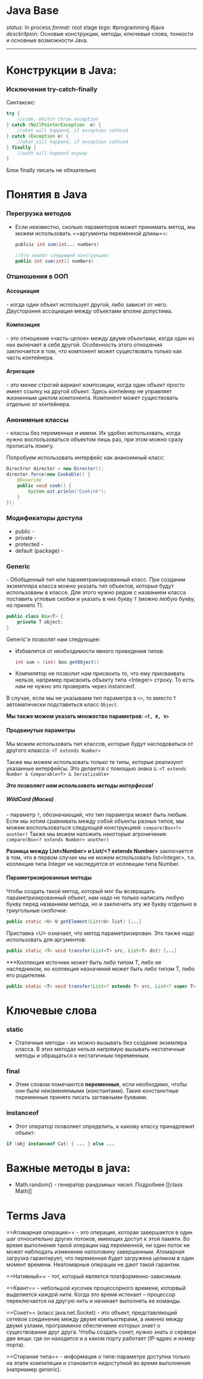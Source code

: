 # Java Base
*status:* In process
*format:* root stage
*tegs:* #programming #java 
*desckritpion:* Основые конструкции, методы, ключевые слова, тонкости и основные возможности Java.

---
# Конструкции в Java:
### Исключения try-catch-finally
Синтаксис:
```java
try {
	//code, whitch throw exception
} catch (NullPointerException  e) {
	//what will happend, if exception cathced
} catch (Exception e) {
	//what wiil happend, if exception cathced
} finally {
	//wath will happend anyway
}
```
Блок finally писать не обязательно



# Понятия в Java
### Перегрузка методов
- Если неизвестно, сколько параметоров может принимать метод, мы можем использовать ==аргументы переменной длины==:
	```java
	publcic int sum(int... numbers)
	
	//Это аналог следующей конструкции:
	public int sum(int[] numbers)
	```

### Отшношения в ООП
#### Ассоциация
\- когда один объект использует другой, либо зависит от него. Двустороння ассоциация между объектами вполне допустима. 

#### Композиция
\- это отношение «часть-целое» между двумя объектами, когда один из них включает в себя другой. Особенность этого отношения заключается в том, что компонент может существовать только как часть контейнера. 

#### Агрегация 
\- это менее строгий вариант композиции, когда один объект просто имеет ссылку на другой объект. Здесь контейнер не управляет жизненным циклом компонента. Компонент может существовать отдельно от контейнера. 

### Анонимные классы
\- классы без переменных и имени. Их удобно использовать, когда нужно воспользоваться объектом лишь раз, при этом можно сразу прописать локигу.

Попробуем использовать интерфейс как ананоимный класс:
```java
Directror director = new Director();
director.force(new Cookable() {
	@Ovveride
	public void cook() {
		System.out.prinln("Cookink");
	}
});
```

### Модификаторы доступа
- public - 
- private - 
- protected - 
- default (package) - 

### Generic
\- Обобщенный тип или параметриизированный класс. При создании экземпляра класса можно указать тип объектов, которые будут использованы в классе. Для этого нужно рядом с названием класса поставить угловые скобки и указать в них букву `T` (можно любую букву, но принято T).

```java
public class Box<T> {
	private T object;
}
```

Generic'и позволят нам следующее:
- Избавлятся от необходимости явного приведения типов:
	```java
	int sum = (int) box.getObject()
	```
- Компилятор не позволит нам присвоить то, что ему присваивать нельзя, например присвоить объекту типа \<Integer\> строку. То есть нам не нужно это проверять через instanceof.

В случае, если мы не указываем тип параметра в `<>`, то вместо `T` автоматически подставиться класс `Object`.

**Мы также можем указать множество параметров: `<T, K, V>`**

#### Продвинутые параметры 
Мы можем использовать тип классов, которые будут наследоваться от другого клаасса:
`<T extends Number>`

Также мы можем использовать только те типы, которые реализуют указанные интерфейсы. Это делается с помощью знака `&`:
`<T extends Number & Comparable<T> & Serializable>`

***Это позволяет нам использовать методы интерфесов!***

##### WildCard (Маска)
\- параметр `?`, обозначающий, что тип параметра может быть любым.
Если мы хотим сравнивать между собой объекты разных типов, мы можем воспользоваться следующей конструкцией:
`compare(Box<?> another)`
Также мы можем наложить некоторые агроничения:
`compare(Box<? extends Number> another)`

**Разница между List\<Number\> и List/<\? extends Number\>** заключается в том, что в первом случае мы не можем использовать list\<Integer\>, т.к. коллекция типа Integer не наследуется от коллекции типа Number.
#### Параметризированные методы
Чтобы создать такой метод, который мог бы возвращать параметризированный объект, нам надо не только написать любую букву перед названием метода, но и заключить эту же букву отдельно в триугольные скобочки:
```java
public static <U> U getElement(List<U> list) {...}
```

Приставка \<U\> означает, что метод параметризирован. Это также надо использовать для аргументов:
```java
public static <T> void transfer(List<T> src, List<T> dst) {...}
```

***Коллекция источник может быть либо типом T, либо ее наследником, но коллекция назначения может быть либо типом T, либо его родителем.
```java
public static <T> void transfer(List<? extends T> src, List<? super T> dst) {}
```
# Ключевые слова
###  static
- Статичные методы - их можно вызывать без создания экземляра класса. В этих методах нельзя напрямую вызывать нестатичные методы и обращаться к нестатичным переменным.

### final
- Этим словом помечаются **переменные**, если необходимо, чтобы они были неизменяемыми (константами). Такие констанктные переменные принято писать заглавными буквами.

### instanceof
- Этот оператор позволяет определить, к какому классу принадлежит объект:
```java
if (obj instanceof Cat) { ... } else ...
```



#  Важные методы в java:
- Math.random() - генератор рандомных чисел. Подробнее [[class Math]]

# Terms Java
==Атомарная операция== - это операция, которая завершается в один шаг относительно других потоков, имеющих доступ к этой памяти. Во время выполнения такой операции над переменной, ни один поток не может наблюдать изменение наполовину завершенным. Атомарная загрузка гарантирует, что переменная будет загружена целиком в один момент времени. Неатомарные операции не дают такой гарантии. 

==Нативный==  - тот, который является платформенно-зависимым. 

==Квант== - небольшой кусочек процессорного времени, которвый выделяется каждой нити. Когда это время истекает – процессор переключается на другую нить и начинает выполнять ее команды. 

==Сокет== (класс java.net.Socket) - это объект, представляющий сетевое соединение между двумя компьютерами, а именно между двумя узлами, программное обеспечение которых знает о существовании друг друга. Чтобы создать сокет, нужно знать о сервери две вещи: где он находится и а каком порту работает (IP-адрес и номер порта). 

==Стирание типа== - информация о типе-параметре доступна только на этапе компиляции и становится недоступной во время выполнения (наприамер generic).
